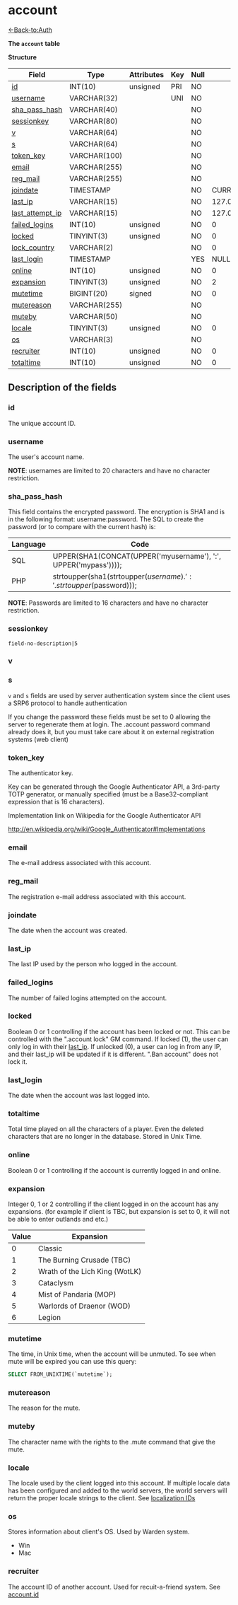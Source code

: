 # account

[<-Back-to:Auth](database-auth.md)

**The `account` table**

**Structure**

| Field                 | Type         | Attributes | Key | Null | Default           | Extra          | Comment    |
|-----------------------|--------------|------------|-----|------|-------------------|----------------|------------|
| [id][1]               | INT(10)      | unsigned   | PRI | NO   |                   | auto_increment | Identifier |
| [username][2]         | VARCHAR(32)  |            | UNI | NO   |                   |                |            |
| [sha_pass_hash][3]    | VARCHAR(40)  |            |     | NO   |                   |                |            |
| [sessionkey][4]       | VARCHAR(80)  |            |     | NO   |                   |                |            |
| [v][5]                | VARCHAR(64)  |            |     | NO   |                   |                |            |
| [s][6]                | VARCHAR(64)  |            |     | NO   |                   |                |            |
| [token_key][7]        | VARCHAR(100) |            |     | NO   |                   |                |            |
| [email][8]            | VARCHAR(255) |            |     | NO   |                   |                |            |
| [reg_mail][9]         | VARCHAR(255) |            |     | NO   |                   |                |            |
| [joindate][10]        | TIMESTAMP    |            |     | NO   | CURRENT_TIMESTAMP |                |            |
| [last_ip][11]         | VARCHAR(15)  |            |     | NO   | 127.0.0.1         |                |            |
| [last_attempt_ip][12] | VARCHAR(15)  |            |     | NO   | 127.0.0.1         |                |            |
| [failed_logins][13]   | INT(10)      | unsigned   |     | NO   | 0                 |                |            |
| [locked][14]          | TINYINT(3)   | unsigned   |     | NO   | 0                 |                |            |
| [lock_country][15]    | VARCHAR(2)   |            |     | NO   | 0                 |                |            |
| [last_login][16]      | TIMESTAMP    |            |     | YES  | NULL              |                |            |
| [online][17]          | INT(10)      | unsigned   |     | NO   | 0                 |                |            |
| [expansion][18]       | TINYINT(3)   | unsigned   |     | NO   | 2                 |                |            |
| [mutetime][19]        | BIGINT(20)   | signed     |     | NO   | 0                 |                |            |
| [mutereason][20]      | VARCHAR(255) |            |     | NO   |                   |                |            |
| [muteby][21]          | VARCHAR(50)  |            |     | NO   |                   |                |            |
| [locale][22]          | TINYINT(3)   | unsigned   |     | NO   | 0                 |                |            |
| [os][23]              | VARCHAR(3)   |            |     | NO   |                   |                |            |
| [recruiter][24]       | INT(10)      | unsigned   |     | NO   | 0                 |                |            |
| [totaltime][25]       | INT(10)      | unsigned   |     | NO   | 0                 |                |            |

[1]: #id
[2]: #username
[3]: #sha_pass_hash
[4]: #sessionkey
[5]: #v
[6]: #s
[7]: #token_key
[8]: #email
[9]: #reg_mail
[10]: #joindate
[11]: #last_ip
[12]: #last_attempt_ip
[13]: #failed_logins
[14]: #locked
[15]: #lock_country
[16]: #last_login
[17]: #online
[18]: #expansion
[19]: #mutetime
[20]: #mutereason
[21]: #muteby
[22]: #locale
[23]: #os
[24]: #recruiter
[25]: #totaltime

## Description of the fields

### id

The unique account ID.

### username

The user's account name.

**NOTE**: usernames are limited to 20 characters and have no character restriction.

### sha_pass_hash

This field contains the encrypted password. The encryption is SHA1 and is in the following format: username:password. The SQL to create the password (or to compare with the current hash) is:

| Language | Code                                                                |
|----------|---------------------------------------------------------------------|
| SQL      | UPPER(SHA1(CONCAT(UPPER('myusername'), ':', UPPER('mypass'))));     |
| PHP      | strtoupper(sha1(strtoupper($username).':'.strtoupper($password)));  |

**NOTE**: Passwords are limited to 16 characters and have no character restriction.

### sessionkey

`field-no-description|5`

### v
### s

`v` and `s` fields are used by server authentication system since the client uses a SRP6 protocol to handle authentication

If you change the password these fields must be set to 0 allowing the server to regenerate them at login. 
The .account password command already does it, but you must take care about it on external registration systems (web client)

### **token_key**

The authenticator key.

Key can be generated through the Google Authenticator API, a 3rd-party TOTP generator, or manually specified (must be a Base32-compliant expression that is 16 characters).

Implementation link on Wikipedia for the Google Authenticator API

<http://en.wikipedia.org/wiki/Google_Authenticator#Implementations>

### email

The e-mail address associated with this account.

### reg_mail

The registration e-mail address associated with this account.

### joindate

The date when the account was created.

### last_ip

The last IP used by the person who logged in the account.

### failed_logins

The number of failed logins attempted on the account.

### locked

Boolean 0 or 1 controlling if the account has been locked or not. This can be controlled with the ".account lock" GM command. If locked (1), the user can only log in with their [last_ip][11]. If unlocked (0), a user can log in from any IP, and their last_ip will be updated if it is different. ".Ban account" does not lock it.

### last_login

The date when the account was last logged into.

### totaltime

Total time played on all the characters of a player. Even the deleted characters that are no longer in the database.
Stored in Unix Time.

### online

Boolean 0 or 1 controlling if the account is currently logged in and online.

### expansion

Integer 0, 1 or 2 controlling if the client logged in on the account has any expansions. (for example if client is TBC, but expansion is set to 0, it will not be able to enter outlands and etc.)

| Value | Expansion                      |
|-------|--------------------------------|
| 0     | Classic                        |
| 1     | The Burning Crusade (TBC)      |
| 2     | Wrath of the Lich King (WotLK) |
| 3     | Cataclysm                      |
| 4     | Mist of Pandaria (MOP)         |
| 5     | Warlords of Draenor (WOD)      |
| 6     | Legion                         |

### mutetime

The time, in Unix time, when the account will be unmuted. To see when mute will be expired you can use this query:

```sql
SELECT FROM_UNIXTIME(`mutetime`);
```

### mutereason

The reason for the mute.

### muteby

The character name with the rights to the .mute command that give the mute.

### locale

The locale used by the client logged into this account. If multiple locale data has been configured and added to the world servers, the world servers will return the proper locale strings to the client. See [localization IDs](Localization_lang)

### os

Stores information about client's OS. Used by Warden system.

- Win
- Mac

### recruiter

The account ID of another account. Used for recuit-a-friend system. See [account.id][1]
